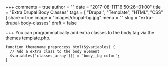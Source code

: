+++
comments = true
author = ""
date = "2017-08-11T16:50:26+01:00"
title = "Extra Drupal Body Classes"
tags = [
  "Drupal",
  "Template",
  "HTML",
  "CSS"
]
share = true
image = "images/drupal-bg.jpg"
menu = ""
slug = "extra-drupal-body-classes"
draft = false

+++
You can programmatically add extra classes to the body tag via the themes template.php.

```
function themename_preprocess_html(&$variables) {
  // Add a extra class to the body element
  $variables['classes_array'][] = 'body__bg-color';
}
```
